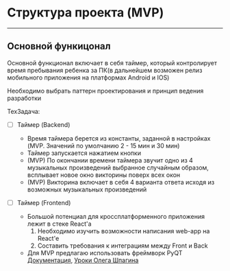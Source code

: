 # Структура проекта (MVP)
______
## Основной функицонал

Основной функционал включает в себя таймер, который контролирует время пребывания ребенка за ПК(в дальнейшем возможен релиз мобильного приложения на платформах Android и IOS)

Необходимо выбрать паттерн проектирования и принцип ведения разработки

ТехЗадача:
- [ ] Таймер (Backend)

    * Время таймера берется из константы, заданной в настройках (MVP. Значений по умолчанию 2 - 15 мин и 30 мин)
    * Таймер запускается нажатием кнопки
    * (MVP) По окончании времени таймера звучит одно из 4 музыкальных произведений выбранное случайным образом, всплывает новое окно викторины поверх всех окон
    * (MVP) Викторина включает в себя 4 варианта ответа исходя из возможных музыкальных произведений 

- [ ] Таймер (Frontend)

    * Большой потенциал для кроссплатформенного приложения лежит в стеке React'a
      1. Необходимо изучить возможности написания web-app на React'e
      2. Составить требования к интеграциям между Front и Back
    * Для MVP предлагаю использовать фреймворк PyQT [Документация](https://doc.qt.io/qtforpython-6/), [Уроки Олега Шпагина](https://youtu.be/mgxW9BRQink)
